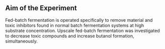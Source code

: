 ## Aim of the Experiment

Fed-batch fermentation is operated specifically to remove material and toxic inhibitors found in normal batch fermentation systems at high substrate concentration. Upscale fed-batch fermentation was investigated to decrease toxic compounds and increase butanol formation, simultaneously.